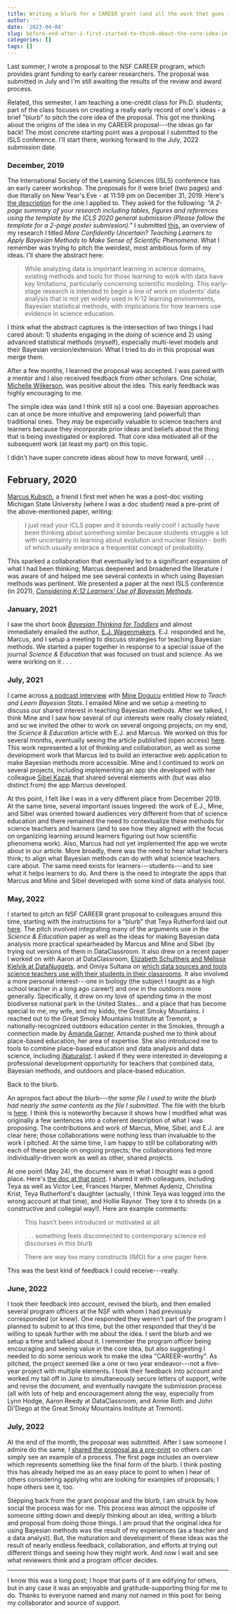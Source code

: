 ```yaml
---
title: Writing a blurb for a CAREER grant (and all the work that goes into and accompanies it)
author: ''
date: '2023-04-04'
slug: before-and-after-i-first-started-to-think-about-the-core-idea-in-my-nsf-career-proposal
categories: []
tags: []
---
```


Last summer, I wrote a proposal to the NSF CAREER program, which provides grant funding to early career researchers. The proposal was submitted in July and I'm still awaiting the results of the review and award process. 

Related, this semester, I am teaching a one-credit class for Ph.D. students; part of the class focuses on creating a really early record of one's ideas - a brief "blurb" to pitch the core idea of the proposal. This got me thinking about the origins of the idea in my CAREER proposal---the ideas go far back! The most concrete starting point was a proposal I submitted to the ISLS conference. I'll start there, working forward to the July, 2022 submission date.
 
### December, 2019

The International Society of the Learning Sciences (ISLS) conference has an early career workshop. The proposals for it were brief (two pages) and due literally on New Year's Eve - at 11:59 pm on December 31, 2019. Here's [the description](https://www.isls.org/news/icls-2020-interdisciplinarity-early-career-workshop/) for the one I applied to. They asked for the following: *"A 2-page summary of your research including tables, figures and references using the template by the ICLS 2020 general submission (Please follow the template for a 2-page poster submission)."* I submitted [this](https://edarxiv.org/7rptw/download), an overview of my research I titled *More Confidently Uncertain? Teaching Learners to Apply Bayesian Methods to Make Sense of Scientific Phenomena*. What I remember was trying to pitch the weirdest, most ambitious form of my ideas. I'll share the abstract here:

> While analyzing data is important learning in science domains, existing methods and
tools for those learning to work with data have key limitations, particularly concerning scientific modeling. This early-stage research is intended to begin a line of work on students’ data analysis that is not yet widely used in K-12 learning environments, Bayesian statistical methods, with implications for how learners use evidence in science education.

I think what the abstract captures is the intersection of two things I had cared about: 1) students engaging in the *doing* of science and 2) using advanced statistical methods (myself), especially multi-level models and their Bayesian version/extension. What I tried to do in this proposal was merge them. 

After a few months, I learned the proposal was accepted. I was paired with a mentor and I also received feedback from other scholars. One scholar, [Michelle Wilkerson](https://vcresearch.berkeley.edu/faculty/michelle-wilkerson), was positive about the idea. This early feedback was highly encouraging to me.

The simple idea was (and I think still is) a cool one. Bayesian approaches can at once be more intuitive and empowering (and powerful) than traditional ones. They may be especially valuable to science teachers and learners because they incorporate prior ideas and beliefs about the thing that is being investigated or explored. That core idea motivated all of the subsequent work (at least my part) on this topic.

I didn't have super concrete ideas about how to move forward, until . . . 

## February, 2020

[Marcus Kubsch](https://www.ipn.uni-kiel.de/en/the-ipn/departments/physics-education/staff/kubsch-marcus), a friend I first met when he was a post-doc visiting Michigan State University (where I was a doc student) read a pre-print of the above-mentioned paper, writing:

> I just read your ICLS paper and it sounds really cool! I actually have been thinking about something similar because students struggle a lot with uncertainty in learning about evolution and nuclear fission - both of which usually embrace a frequentist concept of probability.

This sparked a collaboration that eventually led to a significant expansion of what I had been thinking; Marcus deepened and broadened the literature I was aware of and helped me see several contexts in which using Bayesian methods was pertinent. We presented a paper at the next ISLS conference (in 2021), [*Considering K-12 Learners’ Use of Bayesian Methods*](https://repository.isls.org/bitstream/1/7635/1/947-948.pdf).

### January, 2021

I saw the short book [*Bayesian Thinking for Toddlers*](https://psyarxiv.com/w5vbp/) and almost immediately emailed the author, [E.J. Wagenmakers](https://www.ejwagenmakers.com/). E.J. responded and he, Marcus, and I setup a meeting to discuss strategies for teaching Bayesian methods. We started a paper together in response to a special issue of the journal *Science & Education* that was focused on trust and science. As we were working on it . . . 

### July, 2021

I came across [a podcast interview](https://www.learnbayesstats.com/episode/42-teach-bayesian-stats-mine-dogucu) with [Mine Dogucu](https://www.learnbayesstats.com/episode/42-teach-bayesian-stats-mine-dogucu) entitled *How to Teach and Learn Bayesian Stats*. I emailed Mine and we setup a meeting to discuss our shared interest in teaching Bayesian methods. After we talked, I think Mine and I saw how several of our interests were really closely related, and so we invited the other to work on several ongoing projects; on my end, the *Science & Education* article with E.J. and Marcus. We worked on this for several months, eventually seeing the article published (open access) [here](https://link.springer.com/article/10.1007/s11191-022-00341-3). This work represented a lot of thinking and collaboration, as well as some development work that Marcus led to build an interactive web application to make Bayesian methods more accessible. Mine and I continued to work on several projects, including implementing an app she developed with her colleague [Sibel Kazak](https://scholar.google.com/citations?user=WOG-tZEAAAAJ&hl=en) that shared several elements with (but was also distinct from) the app Marcus developed. 

At this point, I felt like I was in a very different place from December 2019. At the same time, several important issues lingered: the work of E.J., Mine, and Sibel was oriented toward audiences very different from that of science education and there remained the need to contextualize these methods for science teachers and learners (and to see how they aligned with the focus on organizing learning around learners figuring out how scientific phenomena work). Also, Marcus had not yet implemented the app we wrote about in our article. More broadly, there was the need to hear what teachers think; to align what Bayesian methods can do with what science teachers care about. The same need exists for learners---students---and to see what it helps learners to do. And there is the need to integrate the apps that Marcus and Mine and Sibel developed with some kind of data analysis tool.

### May, 2022

I started to pitch an NSF CAREER grant proposal to colleagues around this time, starting with the instructions for a "blurb" that Teya Rutherford laid out [here](https://rutherfordlab.wordpress.com/nsf-career-app-reflections/). The pitch involved integrating many of the arguments use in the *Science & Education* paper as well as the ideas for making Bayesian data analysis more practical spearheaded by Marcus and Mine and Sibel (by trying out versions of them in DataClassroom. It also drew on a recent paper I worked on with Aaron at DataClassroom, [Elizabeth Schultheis and Melissa Kjelvik at DataNuggets](https://datanuggets.org/history-of-data-nuggets/), and Omiya Sultana on [which data sources and tools science teachers use with their students in their classrooms](https://bera-journals.onlinelibrary.wiley.com/doi/full/10.1111/bjet.13245). It also involved a more personal interest---one in biology (the subject I taught as a high school teacher in a long ago career!) and one in the outdoors more generally. Specifically, it drew on my love of spending time in the most biodiverse national park in the United States... and a place that has become special to me, my wife, and my kiddo, the Great Smoky Mountains. I reached out to the Great Smoky Mountains Institute at Tremont, a nationally-recognized outdoors education center in the Smokies, through a connection made by [Amanda Garner](https://tpte.utk.edu/directory/). Amanda pushed me to think about place-based education, her area of expertise. She also introduced me to tools to combine place-based education and data analysis and data science, including [iNaturalist](https://www.inaturalist.org/). I asked if they were interested in developing a professional development opportunity for teachers that combined data, Bayesian methods, and outdoors and place-based education. 

Back to the blurb.

An apropos fact about the blurb---*the same file I used to write the blurb had nearly the same contents as the file I submitted*. The file with the blurb is [here](https://docs.google.com/document/d/1QETX8cpEDc91wljKhxp0xrQDcBmDabeE/edit?usp=sharing&ouid=110969489876425298430&rtpof=true&sd=true). I think this is noteworthy because it shows how I modified what was originally a few sentences into a coherent description of what I was proposing. The contributions and work of Marcus, Mine, Sibel, and E.J. are clear here; those collaborations were nothing less than invaluable to the work I pitched. At the same time, I am happy to still be collaborating with each of these people on ongoing projects; the collaborations fed more individually-driven work as well as other, shared projects.

At one point (May 24), the document was in what I thought was a good place. Here's [the doc at that point](https://docs.google.com/document/d/1B3apqV4Ov7gfKwZVrOtrsS0bbwRLyKw7/edit?usp=sharing&ouid=110969489876425298430&rtpof=true&sd=true). I shared it with colleagues, including Teya as well as Victor Lee, Frances Harper, Mehmet Aydeniz, Christina Krist, Teya Rutherford's daughter (actually, I think Teya was logged into the wrong account at that time), and Hollie Raynor. They tore it to shreds (in a constructive and collegial way!). Here are example comments:

> This hasn't been introduced or motivated at all

> . . . something feels disconnected to contemporary science ed discourses in this blurb

> There are way too many constructs (IMO) for a one pager here.

This was the best kind of feedback I could receive---really.

### June, 2022

I took their feedback into account, revised the blurb, and then emailed several program officers at the NSF with whom I had previously corresponded (or knew). One responded they weren't part of the program I planned to submit to at this time, but the other responded that they'd be willing to speak further with me about the idea. I sent the blurb and we setup a time and talked about it. I remember the program officer being encouraging and seeing value in the core idea, but also suggesting I needed to do some serious work to make the idea "CAREER-worthy". As pitched, the project seemed like a one or two year endeavor---not a five-year project with multiple elements. 
I took their feedback into account and worked my tail off in June to simultaneously secure letters of support, write and revise the document, and eventually navigate the submission process (all with lots of help and encouragement along the way, especially from Lynn Hodge, Aaron Reedy at DataClassroom, and Annie Roth and John Di'Diego at the Great Smoky Mountains Institute at Tremont).

### July, 2022

At the end of the month, the proposal was submitted. After I saw someone I admire do the same, I [shared the proposal as a pre-print](https://osf.io/8jbtv/) so others can simply see an example of a process. The first page includes an overview which represents something like the final form of the blurb. I think posting this has already helped me as an easy place to point to when I hear of others considering applying who are looking for examples of proposals; I hope others see it, too. 

Stepping back from the grant proposal and the blurb, I am struck by how social the process was for me. This process was almost the opposite of someone sitting down and deeply thinking about an idea, writing a blurb and proposal from doing those things. I am proud that the original idea for using Bayesian methods was the result of my experiences (as a teacher and a data analyst). But, the maturation and development of these ideas was the result of nearly endless feedback, collaboration, and efforts at trying out different things and seeing how they might work. And now I wait and see what reviewers think and a program officer decides.

---

I know this was a long post; I hope that parts of it are edifying for others, but in any case it was an enjoyable and gratitude-supporting thing for me to do. Thanks to everyone named and many not named in this post for being my collaborator and source of support.